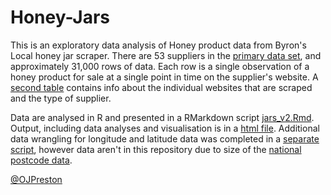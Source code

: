 # Honey-Jars

This is an exploratory data analysis of Honey product data from Byron's Local honey jar scraper. There are 53 suppliers in the [primary data set](jars_20181108.csv), and approximately 31,000 rows of data. Each row is a single observation of a honey product for sale at a single point in time on the supplier's website. A [second table](sites_ll_20181108.csv) contains info about the individual websites that are scraped and the type of supplier. 

Data are analysed in R and presented in a RMarkdown script [jars_v2.Rmd](jars_v2.Rmd). Output, including data analyses and visualisation is in a [html file](jars_v2.html). Additional data wrangling for longitude and latitude data was completed in a [separate script](postcodes.R), however data aren't in this repository due to size of the [national postcode data](https://www.getthedata.com/open-postcode-geo).

[@OJPreston](https://twitter.com/OJPreston)

